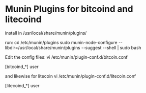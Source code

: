 Munin Plugins for bitcoind and litecoind
========================================

install in /usr/local/share/munin/plugins/

run:
  cd /etc/munin/plugins
  sudo munin-node-configure --libdir=/usr/local/share/munin/plugins --suggest --shell | sudo bash

Edit the config files:
  vi /etc/munin/plugin-conf.d/bitcoin.conf

  [bitcoind_*]
      user <The user running bitcoind>

and likewise for litecoin
  vi /etc/munin/plugin-conf.d/litecoin.conf

  [litecoind_*]
      user <The user running litecoind>

